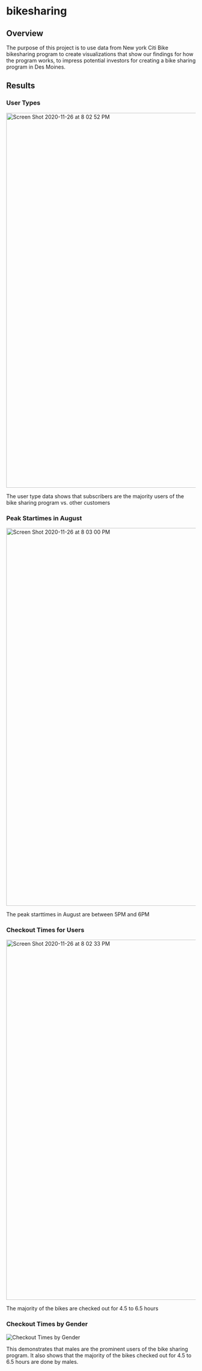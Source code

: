 # bikesharing
## Overview
The purpose of this project is to use data from New york Citi Bike bikesharing program to create visualizations that show our findings for how the program works, to impress potential investors for creating a bike sharing program in Des Moines.
## Results
### User Types

<img width="997" alt="Screen Shot 2020-11-26 at 8 02 52 PM" src="https://user-images.githubusercontent.com/69806770/100401127-9c0e3780-3026-11eb-9126-42ff4cf3433e.png">

The user type data shows that subscribers are the majority users of the bike sharing program vs. other customers

### Peak Startimes in August

<img width="1005" alt="Screen Shot 2020-11-26 at 8 03 00 PM" src="https://user-images.githubusercontent.com/69806770/100401178-b9db9c80-3026-11eb-839a-70be759e98c9.png">

The peak starttimes in August are between 5PM and 6PM

### Checkout Times for Users

<img width="958" alt="Screen Shot 2020-11-26 at 8 02 33 PM" src="https://user-images.githubusercontent.com/69806770/100401093-83058680-3026-11eb-9d4b-00d9b2c8992f.png">

The majority of the bikes are checked out for 4.5 to 6.5 hours

### Checkout Times by Gender

![Checkout Times by Gender](https://user-images.githubusercontent.com/69806770/100400937-02df2100-3026-11eb-95ab-53282a0fd9d3.png)

This demonstrates that males are the prominent users of the bike sharing program. It also shows that the majority of the bikes checked out for 4.5 to 6.5 hours are done by males.


